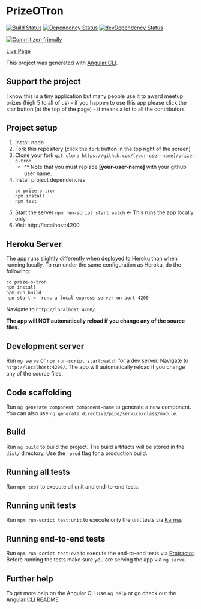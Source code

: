 # PrizeOTron

[![Build Status](https://travis-ci.org/dalelotts/prize-o-tron.png?branch=master)](https://travis-ci.org/dalelotts/prize-o-tron)
[![Dependency Status](https://david-dm.org/dalelotts/prize-o-tron.svg)](https://david-dm.org/dalelotts/prize-o-tron)
[![devDependency Status](https://david-dm.org/dalelotts/prize-o-tron/dev-status.png)](https://david-dm.org/dalelotts/prize-o-tron#info=devDependencies)

[![Commitizen friendly](https://img.shields.io/badge/commitizen-friendly-brightgreen.svg)](http://commitizen.github.io/cz-cli/)

[Live Page](https://prize-o-tron.herokuapp.com/)


This project was generated with [Angular CLI](https://github.com/angular/angular-cli).

## Support the project
I know this is a tiny application but many people use it to award meetup prizes (high 5 to all of us) - if you happen to use this app please click the star button (at the top of the page) - it means a lot to all the contributors.

## Project setup

1. Install node
1. Fork this repository (click the `fork` button in the top right of the screen)
1. Clone your fork `git clone https://github.com/[your-user-name]/prize-o-tron`
    - ^^ Note that you must replace **[your-user-name]** with your github user name. 
1. Install project dependencies
   ```
   cd prize-o-tron
   npm install
   npm test
   ```
1. Start the server `npm run-script start:watch` <- This runs the app locally only
1. Visit http://localhost:4200

## Heroku Server

The app runs slightly differently when deployed to Heroku than when running locally. 
To run under the same configuration as Heroku, do the following:

```
cd prize-o-tron
npm install
npm run build
npn start <- runs a local express server on port 4200
```
Navigate to `http://localhost:4200/`. 

**The app will NOT automatically reload if you change any of the source files.**


## Development server
Run `ng serve` or `npm run-script start:watch` for a dev server. Navigate to `http://localhost:4200/`. 
The app will automatically reload if you change any of the source files.

## Code scaffolding

Run `ng generate component component-name` to generate a new component. You can also use `ng generate directive/pipe/service/class/module`.

## Build

Run `ng build` to build the project. The build artifacts will be stored in the `dist/` directory. Use the `-prod` flag for a production build.

## Running all tests

Run `npm test` to execute all unit and end-to-end tests.

## Running unit tests

Run `npm run-script test:unit` to execute only the unit tests via [Karma](https://karma-runner.github.io).

## Running end-to-end tests

Run `npm run-script test:e2e` to execute the end-to-end tests via [Protractor](http://www.protractortest.org/).
Before running the tests make sure you are serving the app via `ng serve`.

## Further help

To get more help on the Angular CLI use `ng help` or go check out the [Angular CLI README](https://github.com/angular/angular-cli/blob/master/README.md).
